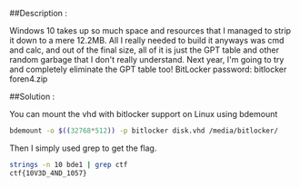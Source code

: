 ##Description :

Windows 10 takes up so much space and resources that I managed to strip it down to a mere 12.2MB. All I really needed to build it anyways was cmd and calc, and out of the final size, all of it is just the GPT table and other random garbage that I don't really understand.
Next year, I'm going to try and completely eliminate the GPT table too!
BitLocker password: bitlocker
foren4.zip

##Solution :

You can mount the vhd with bitlocker support on Linux using bdemount 

```sh
bdemount -o $((32768*512)) -p bitlocker disk.vhd /media/bitlocker/
```

Then I simply used grep to get the flag.

```sh
strings -n 10 bde1 | grep ctf
ctf{10V3D_4ND_1057}
```


